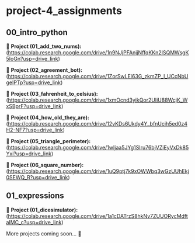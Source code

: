 # project-4_assignments

## 00_intro_python

📄 **Project (01_add_two_nums):** (https://colab.research.google.com/drive/1n9NJjPFAnjjNffqKKn2ISQMWsgK5IoGn?usp=drive_link)

📄 **Project (02_agreement_bot):** (https://colab.research.google.com/drive/1ZorSwLEl63G_zkmZP_I_UCcNbUgeIPTp?usp=drive_link)

📄 **Project (03_fahrenheit_to_celsius):** (https://colab.research.google.com/drive/1xmOcnd3yikQor2UIiU88WcjK_WxSBprF?usp=drive_link)

📄 **Project (04_how_old_they_are):** (https://colab.research.google.com/drive/12vKDs6Ukdy4Y_bfnUcih5ed0z4H2-NF7?usp=drive_link)

📄 **Project (05_triangle_perimeter):** (https://colab.research.google.com/drive/1wIjaa5JYg1SIru76bjVZiEyVxDk85Yxi?usp=drive_link)

📄 **Project (06_square_number):** (https://colab.research.google.com/drive/1uQ9ptj7k9xOWWbq3wGzUUhEkj0SEWQ_R?usp=drive_link)


## 01_expressions

📄 **Project (01_dicesimulator):** (https://colab.research.google.com/drive/1a1cDATrzS8hkNv7ZUUORycMdftaIMC_c?usp=drive_link)


More projects coming soon... 🚀
